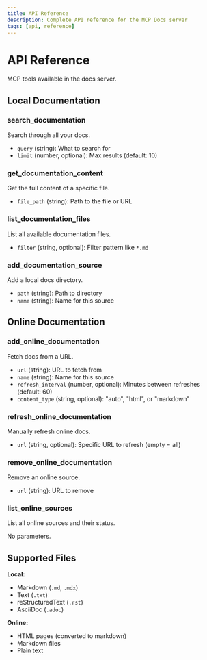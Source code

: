 ```yaml
---
title: API Reference
description: Complete API reference for the MCP Docs server
tags: [api, reference]
---
```


# API Reference

MCP tools available in the docs server.

## Local Documentation

### search_documentation
Search through all your docs.

- `query` (string): What to search for
- `limit` (number, optional): Max results (default: 10)

### get_documentation_content
Get the full content of a specific file.

- `file_path` (string): Path to the file or URL

### list_documentation_files
List all available documentation files.

- `filter` (string, optional): Filter pattern like `*.md`

### add_documentation_source
Add a local docs directory.

- `path` (string): Path to directory
- `name` (string): Name for this source

## Online Documentation

### add_online_documentation
Fetch docs from a URL.

- `url` (string): URL to fetch from
- `name` (string): Name for this source
- `refresh_interval` (number, optional): Minutes between refreshes (default: 60)
- `content_type` (string, optional): "auto", "html", or "markdown"

### refresh_online_documentation
Manually refresh online docs.

- `url` (string, optional): Specific URL to refresh (empty = all)

### remove_online_documentation
Remove an online source.

- `url` (string): URL to remove

### list_online_sources
List all online sources and their status.

No parameters.

## Supported Files

**Local:**
- Markdown (`.md`, `.mdx`)
- Text (`.txt`)
- reStructuredText (`.rst`)
- AsciiDoc (`.adoc`)

**Online:**
- HTML pages (converted to markdown)
- Markdown files
- Plain text 